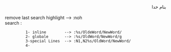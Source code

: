 <div dir="rtl">بنام خدا</div><br/>
remove last search highlight --> :noh<br/>
search : 

```
         1- inline        --> :%s/OldeWord/NewWord/
         2- globale       --> :%s/OldWord/NewWord/g
         3-special Lines  --> :N1,N2%s/OldWord/NewWord/
         4-
```
